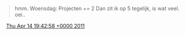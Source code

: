 > hmm\. Woensdag: Projecten \+\= 2 Dan zit ik op 5 tegelijk, is wat veel\. oei\.\.

<img src="../../media/tweet.ico" width="12" /> [Thu Apr 14 19:42:58 +0000 2011](https://twitter.com/DromerDenker/status/58616255170617344)
